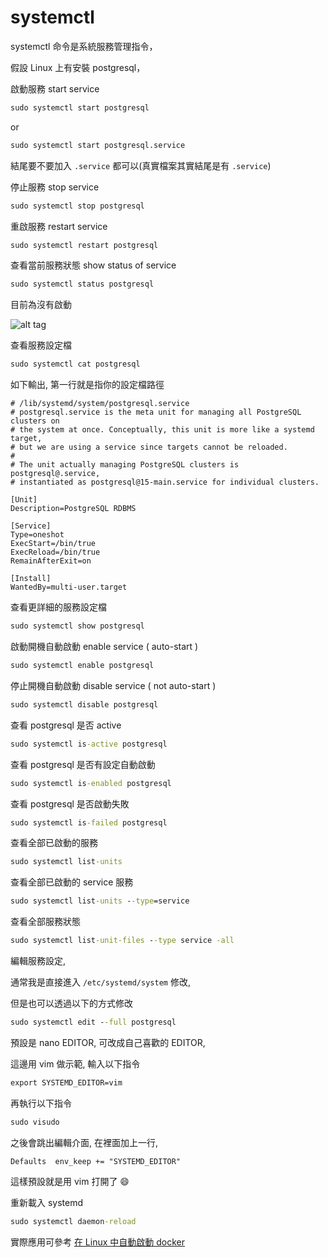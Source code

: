 # systemctl

systemctl 命令是系統服務管理指令，

假設 Linux 上有安裝 postgresql，

啟動服務 start service

```cmd
sudo systemctl start postgresql
```

or

```cmd
sudo systemctl start postgresql.service
```

結尾要不要加入 `.service` 都可以(真實檔案其實結尾是有 `.service`)

停止服務 stop service

```cmd
sudo systemctl stop postgresql
```

重啟服務 restart service

```cmd
sudo systemctl restart postgresql
```

查看當前服務狀態 show status of service

```cmd
sudo systemctl status postgresql
```

目前為沒有啟動

![alt tag](https://i.imgur.com/IjtRINb.png)

查看服務設定檔

```cmd
sudo systemctl cat postgresql
```

如下輸出, 第一行就是指你的設定檔路徑

```text
# /lib/systemd/system/postgresql.service
# postgresql.service is the meta unit for managing all PostgreSQL clusters on
# the system at once. Conceptually, this unit is more like a systemd target,
# but we are using a service since targets cannot be reloaded.
#
# The unit actually managing PostgreSQL clusters is postgresql@.service,
# instantiated as postgresql@15-main.service for individual clusters.

[Unit]
Description=PostgreSQL RDBMS

[Service]
Type=oneshot
ExecStart=/bin/true
ExecReload=/bin/true
RemainAfterExit=on

[Install]
WantedBy=multi-user.target
```

查看更詳細的服務設定檔

```cmd
sudo systemctl show postgresql
```

啟動開機自動啟動 enable service ( auto-start )

```cmd
sudo systemctl enable postgresql
```

停止開機自動啟動 disable service ( not auto-start )

```cmd
sudo systemctl disable postgresql
```

查看 postgresql 是否 active

```cmd
sudo systemctl is-active postgresql
```

查看 postgresql 是否有設定自動啟動

```cmd
sudo systemctl is-enabled postgresql
```

查看 postgresql 是否啟動失敗

```cmd
sudo systemctl is-failed postgresql
```

查看全部已啟動的服務

```cmd
sudo systemctl list-units
```

查看全部已啟動的 service 服務

```cmd
sudo systemctl list-units --type=service
```

查看全部服務狀態

```cmd
sudo systemctl list-unit-files --type service -all
```

編輯服務設定,

通常我是直接進入 `/etc/systemd/system` 修改,

但是也可以透過以下的方式修改

```cmd
sudo systemctl edit --full postgresql
```

預設是 nano EDITOR, 可改成自己喜歡的 EDITOR,

這邊用 vim 做示範, 輸入以下指令

```cmd
export SYSTEMD_EDITOR=vim
```

再執行以下指令

```cmd
sudo visudo
```

之後會跳出編輯介面, 在裡面加上一行,

```text
Defaults  env_keep += "SYSTEMD_EDITOR"
```

這樣預設就是用 vim 打開了 :smile:

重新載入 systemd

```cmd
sudo systemctl daemon-reload
```

實際應用可參考 [在 Linux 中自動啟動 docker](https://github.com/twtrubiks/docker-tutorial/tree/master/docker-auto-run-linux)